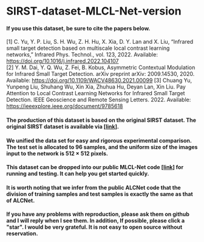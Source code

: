 # SIRST-dataset-MLCL-Net-version

#### If you use this dataset, be sure to cite the papers below.  
[1] C. Yu, Y. P. Liu, S. H. Wu, Z. H. Hu, X. Xia, D. Y. Lan and X. Liu, “Infrared small target detection based on multiscale local contrast learning networks,” Infrared Phys. Technol., vol. 123, 2022. Available: https://doi.org/10.1016/j.infrared.2022.104107   
[2] Y. M. Dai, Y. Q. Wu, Z. Fei, B. Kobus, Asymmetric Contextual Modulation for Infrared Small Target Detection. arXiv preprint arXiv: 2009.14530, 2020. Available: https://doi.org/10.1109/WACV48630.2021.00099
[3] Chuang Yu, Yunpeng Liu, Shuhang Wu, Xin Xia, Zhuhua Hu, Deyan Lan, Xin Liu. Pay Attention to Local Contrast Learning Networks for Infrared Small Target Detection. IEEE Geoscience and Remote Sensing Letters. 2022. Available: https://ieeexplore.ieee.org/document/9785618


#### The production of this dataset is based on the original SIRST dataset. The original SIRST dataset is available via [[link](https://github.com/YimianDai/sirst)].  

#### We unified the data set for easy and rigorous experimental comparison. The test set is allocated to 96 samples, and the uniform size of the images input to the network is 512 × 512 pixels.  


#### This dataset can be dropped into our public MLCL-Net code [[link](https://github.com/YuChuang1205/MLCL-Net)] for running and testing. It can help you get started quickly.

#### It is worth noting that we infer from the public ALCNet code that the division of training samples and test samples is exactly the same as that of ALCNet. 


#### If you have any problems with reproduction, please ask them on github and I will reply when I see them. In addition, If possible, please click a "star". I would be very grateful. It is not easy to open source without reservation.  
